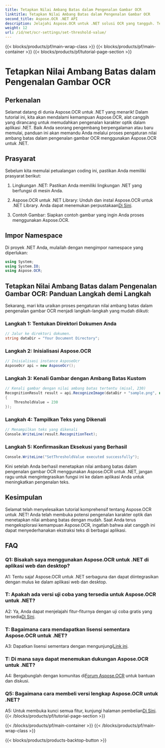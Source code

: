 ```yaml
---
title: Tetapkan Nilai Ambang Batas dalam Pengenalan Gambar OCR
linktitle: Tetapkan Nilai Ambang Batas dalam Pengenalan Gambar OCR
second_title: Aspose.OCR .NET API
description: Jelajahi Aspose.OCR untuk .NET solusi OCR yang tangguh. Tetapkan nilai ambang batas khusus dengan mudah. Tingkatkan pengenalan teks di aplikasi Anda.
weight: 12
url: /id/net/ocr-settings/set-threshold-value/
---
```


{{< blocks/products/pf/main-wrap-class >}}
{{< blocks/products/pf/main-container >}}
{{< blocks/products/pf/tutorial-page-section >}}

# Tetapkan Nilai Ambang Batas dalam Pengenalan Gambar OCR

## Perkenalan

Selamat datang di dunia Aspose.OCR untuk .NET yang menarik! Dalam tutorial ini, kita akan mendalami kemampuan Aspose.OCR, alat canggih yang dirancang untuk memudahkan pengenalan karakter optik dalam aplikasi .NET. Baik Anda seorang pengembang berpengalaman atau baru memulai, panduan ini akan memandu Anda melalui proses pengaturan nilai ambang batas dalam pengenalan gambar OCR menggunakan Aspose.OCR untuk .NET.

## Prasyarat

Sebelum kita memulai petualangan coding ini, pastikan Anda memiliki prasyarat berikut:

1. Lingkungan .NET: Pastikan Anda memiliki lingkungan .NET yang berfungsi di mesin Anda.

2.  Aspose.OCR untuk .NET Library: Unduh dan instal Aspose.OCR untuk .NET Library. Anda dapat menemukan perpustakaan[Di Sini](https://releases.aspose.com/ocr/net/).

3. Contoh Gambar: Siapkan contoh gambar yang ingin Anda proses menggunakan Aspose.OCR.

## Impor Namespace

Di proyek .NET Anda, mulailah dengan mengimpor namespace yang diperlukan:

```csharp
using System;
using System.IO;
using Aspose.OCR;
```

## Tetapkan Nilai Ambang Batas dalam Pengenalan Gambar OCR: Panduan Langkah demi Langkah

Sekarang, mari kita uraikan proses pengaturan nilai ambang batas dalam pengenalan gambar OCR menjadi langkah-langkah yang mudah diikuti:

### Langkah 1: Tentukan Direktori Dokumen Anda

```csharp
// Jalur ke direktori dokumen.
string dataDir = "Your Document Directory";
```

### Langkah 2: Inisialisasi Aspose.OCR

```csharp
// Inisialisasi instance AsposeOcr
AsposeOcr api = new AsposeOcr();
```

### Langkah 3: Kenali Gambar dengan Ambang Batas Kustom

```csharp
// Kenali gambar dengan nilai ambang batas tertentu (misal, 230)
RecognitionResult result = api.RecognizeImage(dataDir + "sample.png", new RecognitionSettings
{
    ThresholdValue = 230
});
```

### Langkah 4: Tampilkan Teks yang Dikenali

```csharp
// Menampilkan teks yang dikenali
Console.WriteLine(result.RecognitionText);
```

### Langkah 5: Konfirmasikan Eksekusi yang Berhasil

```csharp
Console.WriteLine("SetThresholdValue executed successfully");
```

Kini setelah Anda berhasil menetapkan nilai ambang batas dalam pengenalan gambar OCR menggunakan Aspose.OCR untuk .NET, jangan ragu untuk mengintegrasikan fungsi ini ke dalam aplikasi Anda untuk meningkatkan pengenalan teks.

## Kesimpulan

Selamat telah menyelesaikan tutorial komprehensif tentang Aspose.OCR untuk .NET! Anda telah membuka potensi pengenalan karakter optik dan menetapkan nilai ambang batas dengan mudah. Saat Anda terus mengeksplorasi kemampuan Aspose.OCR, ingatlah bahwa alat canggih ini dapat menyederhanakan ekstraksi teks di berbagai aplikasi.

## FAQ

### Q1: Bisakah saya menggunakan Aspose.OCR untuk .NET di aplikasi web dan desktop?

A1: Tentu saja! Aspose.OCR untuk .NET serbaguna dan dapat diintegrasikan dengan mulus ke dalam aplikasi web dan desktop.

### T: Apakah ada versi uji coba yang tersedia untuk Aspose.OCR untuk .NET?

 A2: Ya, Anda dapat menjelajahi fitur-fiturnya dengan uji coba gratis yang tersedia[Di Sini](https://releases.aspose.com/).

### T: Bagaimana cara mendapatkan lisensi sementara Aspose.OCR untuk .NET?

 A3: Dapatkan lisensi sementara dengan mengunjungi[Link ini](https://purchase.aspose.com/temporary-license/).

### T: Di mana saya dapat menemukan dukungan Aspose.OCR untuk .NET?

 A4: Bergabunglah dengan komunitas di[Forum Aspose.OCR](https://forum.aspose.com/c/ocr/16) untuk bantuan dan diskusi.

### Q5: Bagaimana cara membeli versi lengkap Aspose.OCR untuk .NET?

 A5: Untuk membuka kunci semua fitur, kunjungi halaman pembelian[Di Sini](https://purchase.aspose.com/buy).
{{< /blocks/products/pf/tutorial-page-section >}}

{{< /blocks/products/pf/main-container >}}
{{< /blocks/products/pf/main-wrap-class >}}

{{< blocks/products/products-backtop-button >}}

